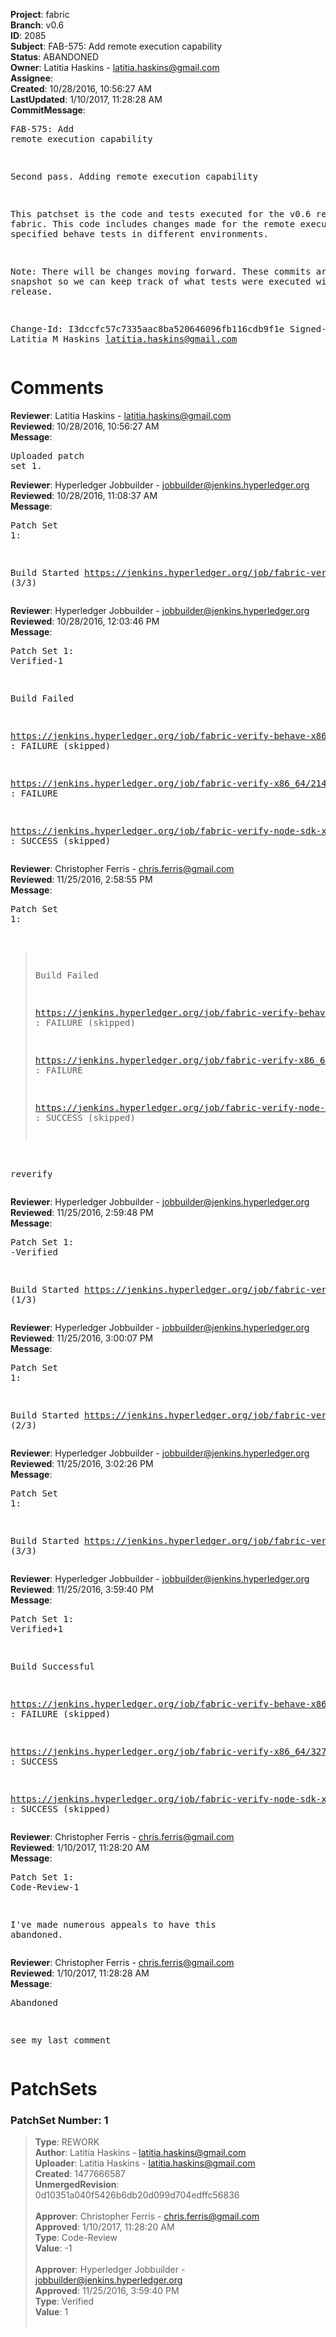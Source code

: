 <strong>Project</strong>: fabric<br><strong>Branch</strong>: v0.6<br><strong>ID</strong>: 2085<br><strong>Subject</strong>: FAB-575: Add remote execution capability<br><strong>Status</strong>: ABANDONED<br><strong>Owner</strong>: Latitia Haskins - latitia.haskins@gmail.com<br><strong>Assignee</strong>:<br><strong>Created</strong>: 10/28/2016, 10:56:27 AM<br><strong>LastUpdated</strong>: 1/10/2017, 11:28:28 AM<br><strong>CommitMessage</strong>:<br><pre>FAB-575: Add remote execution capability

Second pass. Adding remote execution capability

This patchset is the code and tests executed for the v0.6
release of fabric. This code includes changes made for the
remote execution of specified behave tests in different
environments.

Note: There will be changes moving forward. These commits are
a snapshot so we can keep track of what tests were executed
with this release.

Change-Id: I3dccfc57c7335aac8ba520646096fb116cdb9f1e
Signed-off-by: Latitia M Haskins <latitia.haskins@gmail.com>
</pre><h1>Comments</h1><strong>Reviewer</strong>: Latitia Haskins - latitia.haskins@gmail.com<br><strong>Reviewed</strong>: 10/28/2016, 10:56:27 AM<br><strong>Message</strong>: <pre>Uploaded patch set 1.</pre><strong>Reviewer</strong>: Hyperledger Jobbuilder - jobbuilder@jenkins.hyperledger.org<br><strong>Reviewed</strong>: 10/28/2016, 11:08:37 AM<br><strong>Message</strong>: <pre>Patch Set 1:

Build Started https://jenkins.hyperledger.org/job/fabric-verify-node-sdk-x86_64/83/ (3/3)</pre><strong>Reviewer</strong>: Hyperledger Jobbuilder - jobbuilder@jenkins.hyperledger.org<br><strong>Reviewed</strong>: 10/28/2016, 12:03:46 PM<br><strong>Message</strong>: <pre>Patch Set 1: Verified-1

Build Failed 

https://jenkins.hyperledger.org/job/fabric-verify-behave-x86_64/1040/ : FAILURE (skipped)

https://jenkins.hyperledger.org/job/fabric-verify-x86_64/2145/ : FAILURE

https://jenkins.hyperledger.org/job/fabric-verify-node-sdk-x86_64/83/ : SUCCESS (skipped)</pre><strong>Reviewer</strong>: Christopher Ferris - chris.ferris@gmail.com<br><strong>Reviewed</strong>: 11/25/2016, 2:58:55 PM<br><strong>Message</strong>: <pre>Patch Set 1:

> Build Failed
 > 
 > https://jenkins.hyperledger.org/job/fabric-verify-behave-x86_64/1040/
 > : FAILURE (skipped)
 > 
 > https://jenkins.hyperledger.org/job/fabric-verify-x86_64/2145/ :
 > FAILURE
 > 
 > https://jenkins.hyperledger.org/job/fabric-verify-node-sdk-x86_64/83/
 > : SUCCESS (skipped)

reverify</pre><strong>Reviewer</strong>: Hyperledger Jobbuilder - jobbuilder@jenkins.hyperledger.org<br><strong>Reviewed</strong>: 11/25/2016, 2:59:48 PM<br><strong>Message</strong>: <pre>Patch Set 1: -Verified

Build Started https://jenkins.hyperledger.org/job/fabric-verify-node-sdk-x86_64/112/ (1/3)</pre><strong>Reviewer</strong>: Hyperledger Jobbuilder - jobbuilder@jenkins.hyperledger.org<br><strong>Reviewed</strong>: 11/25/2016, 3:00:07 PM<br><strong>Message</strong>: <pre>Patch Set 1:

Build Started https://jenkins.hyperledger.org/job/fabric-verify-behave-x86_64/2111/ (2/3)</pre><strong>Reviewer</strong>: Hyperledger Jobbuilder - jobbuilder@jenkins.hyperledger.org<br><strong>Reviewed</strong>: 11/25/2016, 3:02:26 PM<br><strong>Message</strong>: <pre>Patch Set 1:

Build Started https://jenkins.hyperledger.org/job/fabric-verify-x86_64/3277/ (3/3)</pre><strong>Reviewer</strong>: Hyperledger Jobbuilder - jobbuilder@jenkins.hyperledger.org<br><strong>Reviewed</strong>: 11/25/2016, 3:59:40 PM<br><strong>Message</strong>: <pre>Patch Set 1: Verified+1

Build Successful 

https://jenkins.hyperledger.org/job/fabric-verify-behave-x86_64/2111/ : FAILURE (skipped)

https://jenkins.hyperledger.org/job/fabric-verify-x86_64/3277/ : SUCCESS

https://jenkins.hyperledger.org/job/fabric-verify-node-sdk-x86_64/112/ : SUCCESS (skipped)</pre><strong>Reviewer</strong>: Christopher Ferris - chris.ferris@gmail.com<br><strong>Reviewed</strong>: 1/10/2017, 11:28:20 AM<br><strong>Message</strong>: <pre>Patch Set 1: Code-Review-1

I've made numerous appeals to have this abandoned.</pre><strong>Reviewer</strong>: Christopher Ferris - chris.ferris@gmail.com<br><strong>Reviewed</strong>: 1/10/2017, 11:28:28 AM<br><strong>Message</strong>: <pre>Abandoned

see my last comment</pre><h1>PatchSets</h1><h3>PatchSet Number: 1</h3><blockquote><strong>Type</strong>: REWORK<br><strong>Author</strong>: Latitia Haskins - latitia.haskins@gmail.com<br><strong>Uploader</strong>: Latitia Haskins - latitia.haskins@gmail.com<br><strong>Created</strong>: 1477666587<br><strong>UnmergedRevision</strong>: 0d10351a040f5426b6db20d099d704edffc56836<br><br><strong>Approver</strong>: Christopher Ferris - chris.ferris@gmail.com<br><strong>Approved</strong>: 1/10/2017, 11:28:20 AM<br><strong>Type</strong>: Code-Review<br><strong>Value</strong>: -1<br><br><strong>Approver</strong>: Hyperledger Jobbuilder - jobbuilder@jenkins.hyperledger.org<br><strong>Approved</strong>: 11/25/2016, 3:59:40 PM<br><strong>Type</strong>: Verified<br><strong>Value</strong>: 1<br><br></blockquote>